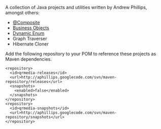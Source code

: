 A collection of Java projects and utilities written by Andrew Phillips, amongst others:

  * <a href='http://blog.xebia.com/2009/06/23/composite-macro-annotations-for-java/'>@Composite</a>
  * <a href='http://blog.xebia.com/2009/04/24/declarative-equality-for-your-business-domain-objects/'>Business Objects</a>
  * <a href='http://blog.xebia.com/2009/04/02/dynamic-enums-in-java'>Dynamic Enum</a>
  * Graph Traverser
  * Hibernate Cloner

Add the following repository to your POM to reference these projects as Maven dependencies.

```
<repository>
  <id>qrmedia-releases</id>
  <url>http://aphillips.googlecode.com/svn/maven-repository/releases</url>
  <snapshots>
    <enabled>false</enabled>
  </snapshots>
</repository>
<repository>
  <id>qrmedia-snapshots</id>
  <url>http://aphillips.googlecode.com/svn/maven-repository/snapshots</url>
</repository>
```